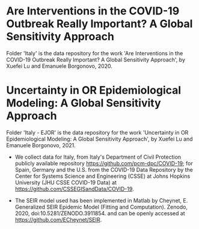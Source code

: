 # Are Interventions in the COVID-19 Outbreak Really Important? A Global Sensitivity Approach
Folder 'Italy' is the data repository for the work 'Are Interventions in the COVID-19 Outbreak Really Important? A Global Sensitivity Approach', by Xuefei Lu and Emanuele Borgonovo, 2020.

# Uncertainty in OR Epidemiological Modeling: A Global Sensitivity Approach
Folder 'Italy - EJOR' is the data repository for the work 'Uncertainty in OR Epidemiological Modeling: A Global Sensitivity Approach', by Xuefei Lu and Emanuele Borgonovo, 2021.

* We collect data for Italy, from Italy's Department of Civil Protection publicly available repository https://github.com/pcm-dpc/COVID-19; for Spain, Germany and the U.S. from the COVID-19 Data Repository by the Center for Systems Science and Engineering (CSSE) at Johns Hopkins University (JHU CSSE COVID-19 Data) at https://github.com/CSSEGISandData/COVID-19.

* The SEIR model used has been implemented in Matlab by 
Cheynet, E. Generalized SEIR Epidemic Model (Fitting and Computation). Zenodo, 2020, doi:10.5281/ZENODO.3911854.
and can be openly accessed at https://github.com/ECheynet/SEIR.
